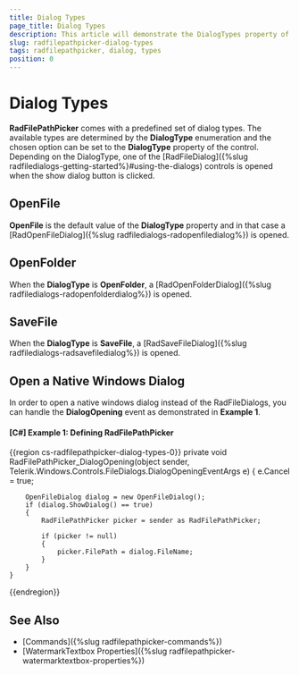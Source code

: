 ```yaml
---
title: Dialog Types
page_title: Dialog Types
description: This article will demonstrate the DialogTypes property of the RadFilePathPicker control.
slug: radfilepathpicker-dialog-types
tags: radfilepathpicker, dialog, types
position: 0
---
```


# Dialog Types

__RadFilePathPicker__ comes with a predefined set of dialog types. The available types are determined by the __DialogType__ enumeration and the chosen option can be set to the __DialogType__ property of the control. Depending on the DialogType, one of the [RadFileDialog]({%slug radfiledialogs-getting-started%}#using-the-dialogs) controls is opened when the show dialog button is clicked. 

## OpenFile

__OpenFile__ is the default value of the __DialogType__ property and in that case a [RadOpenFileDialog]({%slug radfiledialogs-radopenfiledialog%}) is opened.

## OpenFolder

When the __DialogType__ is __OpenFolder__, a [RadOpenFolderDialog]({%slug radfiledialogs-radopenfolderdialog%}) is opened.

## SaveFile

When the __DialogType__ is __SaveFile__, a [RadSaveFileDialog]({%slug radfiledialogs-radsavefiledialog%}) is opened.

## Open а Native Windows Dialog

In order to open a native windows dialog instead of the RadFileDialogs, you can handle the __DialogOpening__ event as demonstrated in __Example 1__.

#### __[C#] Example 1: Defining RadFilePathPicker__
{{region cs-radfilepathpicker-dialog-types-0}}
    private void RadFilePathPicker_DialogOpening(object sender, Telerik.Windows.Controls.FileDialogs.DialogOpeningEventArgs e)
    {
        e.Cancel = true;

        OpenFileDialog dialog = new OpenFileDialog();
        if (dialog.ShowDialog() == true)
        {
            RadFilePathPicker picker = sender as RadFilePathPicker;

            if (picker != null)
            {
                picker.FilePath = dialog.FileName;
            }
        }
    }
{{endregion}}

## See Also 

* [Commands]({%slug radfilepathpicker-commands%})
* [WatermarkTextbox Properties]({%slug radfilepathpicker-watermarktextbox-properties%})